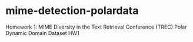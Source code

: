 # mime-detection-polardata
Homework 1: MIME Diversity in the Text Retrieval Conference (TREC) Polar Dynamic Domain Dataset
HW1
